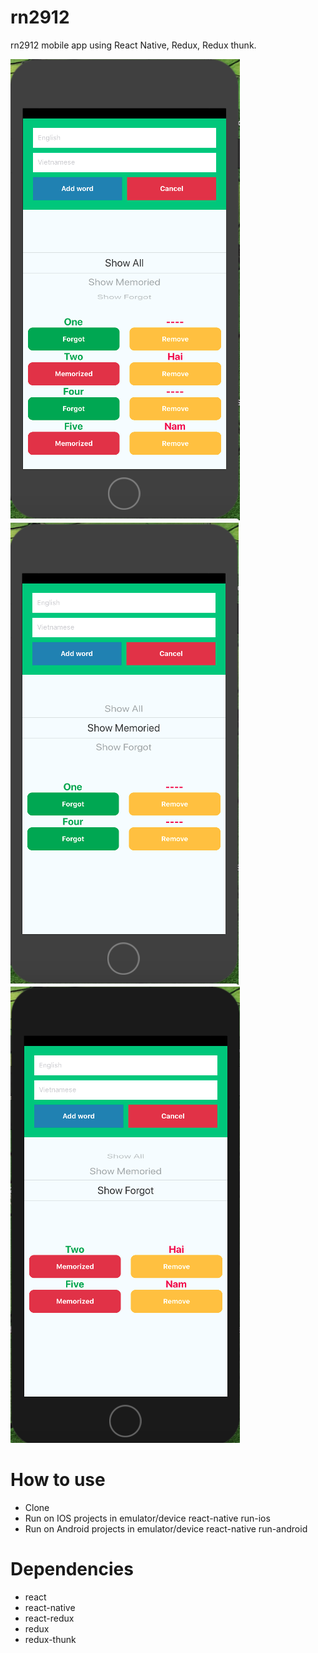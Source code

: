 # rn2912
rn2912 mobile app using React Native, Redux, Redux thunk.

![Alt text](/screenshots/Screen1.png?raw=true "Screen1") 
![Alt text](/screenshots/Screen2.png?raw=true "Screen2") 
![Alt text](/screenshots/Screen3.png?raw=true "Screen3") 

# How to use
- Clone
- Run on IOS projects in emulator/device
  react-native run-ios
- Run on Android projects in emulator/device
  react-native run-android
# Dependencies
- react
- react-native
- react-redux
- redux
- redux-thunk
